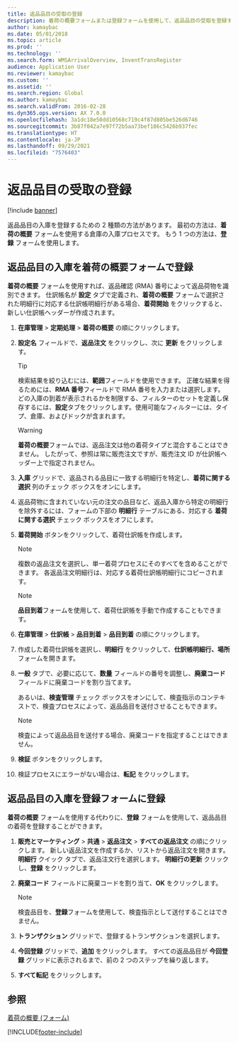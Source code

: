 ```yaml
---
title: 返品品目の受取の登録
description: 着荷の概要フォームまたは登録フォームを使用して、返品品目の受取を登録することができます。
author: kamaybac
ms.date: 05/01/2018
ms.topic: article
ms.prod: ''
ms.technology: ''
ms.search.form: WMSArrivalOverview, InventTransRegister
audience: Application User
ms.reviewer: kamaybac
ms.custom: ''
ms.assetid: ''
ms.search.region: Global
ms.author: kamaybac
ms.search.validFrom: 2016-02-28
ms.dyn365.ops.version: AX 7.0.0
ms.openlocfilehash: 3a1dc18e50dd10568c719c4f87d805be526d6746
ms.sourcegitcommit: 3b87f042a7e97f72b5aa73bef186c5426b937fec
ms.translationtype: HT
ms.contentlocale: ja-JP
ms.lasthandoff: 09/29/2021
ms.locfileid: "7576403"
---
```

# <a name="register-the-receipt-of-returned-items"></a>返品品目の受取の登録 

[!include [banner](../includes/banner.md)]


返品品目の入庫を登録するための 2 種類の方法があります。 最初の方法は、**着荷の概要** フォームを使用する倉庫の入庫プロセスです。 もう 1 つの方法は、**登録** フォームを使用します。

## <a name="register-the-receipt-of-returned-items-in-the-arrival-overview-form"></a>返品品目の入庫を着荷の概要フォームで登録

**着荷の概要** フォームを使用すれば、返品確認 (RMA) 番号によって返品荷物を識別できます。 仕訳帳名が **設定** タブで定義され、**着荷の概要** フォームで選択された明細行に対応する仕訳帳明細行がある場合、**着荷開始** をクリックすると、新しい仕訳帳ヘッダーが作成されます。

1.  **在庫管理** \> **定期処理** \> **着荷の概要** の順にクリックします。

2.  **設定名** フィールドで、**返品注文** をクリックし、次に **更新** をクリックします。
    

    > [!TIP]
    > <P>検索結果を絞り込むには、<STRONG>範囲</STRONG>フィールドを使用できます。 正確な結果を得るためには、<STRONG>RMA 番号</STRONG>フィールドで RMA 番号を入力または選択します。 どの入庫の到着が表示されるかを制限する、フィルターのセットを定義し保存するには、<STRONG>設定</STRONG>タブをクリックします。使用可能なフィルターには、タイプ、倉庫、およびドックが含まれます。</P>

    

    > [!WARNING]
    > <P><STRONG>着荷の概要</STRONG>フォームでは、返品注文は他の着荷タイプと混合することはできません。 したがって、参照は常に販売注文ですが、販売注文 ID が仕訳帳ヘッダー上で指定されません。</P>



3.  **入庫** グリッドで、返品される品目に一致する明細行を特定し、**着荷に関する選択** 列のチェック ボックスをオンにします。

4.  返品荷物に含まれていない元の注文の品目など、返品入庫から特定の明細行を除外するには、フォームの下部の **明細行** テーブルにある、対応する **着荷に関する選択** チェック ボックスをオフにします。

5.  **着荷開始** ボタンをクリックして、着荷仕訳帳を作成します。
    

    > [!NOTE]
    > <P>複数の返品注文を選択し、単一着荷プロセスにそのすべてを含めることができます。 各返品注文明細行は、対応する着荷仕訳帳明細行にコピーされます。</P>

    

    > [!NOTE]
    > <P><STRONG>品目到着</STRONG>フォームを使用して、着荷仕訳帳を手動で作成することもできます。 



6.  **在庫管理** \> **仕訳帳** \> **品目到着** \> **品目到着** の順にクリックします。

7.  作成した着荷仕訳帳を選択し、**明細行** をクリックして、**仕訳帳明細行、場所** フォームを開きます。

8.  **一般** タブで、必要に応じて、**数量** フィールドの番号を調整し、**廃棄コード** フィールドに廃棄コードを割り当てます。
    
    あるいは、**検査管理** チェック ボックスをオンにして、検査指示のコンテキストで、検査プロセスによって、返品品目を送付させることもできます。
    

    > [!NOTE]
    > <P>検査によって返品品目を送付する場合、廃棄コードを指定することはできません。</P>



9.  **検証** ボタンをクリックします。

10. 検証プロセスにエラーがない場合は、**転記** をクリックします。

## <a name="register-the-receipt-of-returned-items-in-the-registration-form"></a>返品品目の入庫を登録フォームに登録

**着荷の概要** フォームを使用する代わりに、**登録** フォームを使用して、返品品目の着荷を登録することができます。

1.  **販売とマーケティング** \> **共通** \> **返品注文** \> **すべての返品注文** の順にクリックします。 新しい返品注文を作成するか、リストから返品注文を開きます。 **明細行** クイック タブで、返品注文行を選択します。 **明細行の更新** クリックし、**登録** をクリックします。

2.  **廃棄コード** フィールドに廃棄コードを割り当て、**OK** をクリックします。
    

    > [!NOTE]
    > <P>検査品目を、<STRONG>登録</STRONG>フォームを使用して、検査指示として送付することはできません。</P>



3.  **トランザクション** グリッドで、登録するトランザクションを選択します。

4.  **今回登録** グリッドで、**追加** をクリックします。 すべての返品品目が **今回登録** グリッドに表示されるまで、前の 2 つのステップを繰り返します。

5.  **すべて転記** をクリックします。

## <a name="see-also"></a>参照

[着荷の概要 (フォーム)](https://technet.microsoft.com/library/hh227654\(v=ax.60\))

  




[!INCLUDE[footer-include](../../includes/footer-banner.md)]